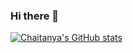 ### Hi there 👋

[![Chaitanya's GitHub stats](https://github-readme-stats.vercel.app/api?username=chaitanyarahalkar)](https://github.com/anuraghazra/github-readme-stats)

